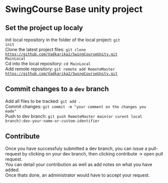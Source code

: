# SwingCourse Base unity project
## Set the project up localy
Init local repository in the folder of the local project: <code>git init</code>\
Clone the latest project files: <code>git clone https://github.com/Vadkarika2/SwingCourseUnity.git MainLocal</code>\
Cd into the local repository: <code>cd MainLocal</code>\
Add remote repository: <code>git remote add RemoteMaster https://github.com/Vadkarika2/SwingCourseUnity.git</code>
## Commit changes to a <code>dev</code> branch
Add all files to be tracked: <code>git add .</code>\
Commit changes: <code>git commit -m "your comment on the changes you made"</code>\
Push to dev branch: <code>git push RemoteMaster main(or curent local branch):dev-your-name-or-custom-identifier</code>
## Contribute
Once you have successfuly submitted a dev branch, you can issue a pull-request by clicking on your dev branch, then clicking contribute -> open pull request.\
You can detail your contribution as well as add notes on what you have added.\
Once thats done, an administrator would have to accept your request.
